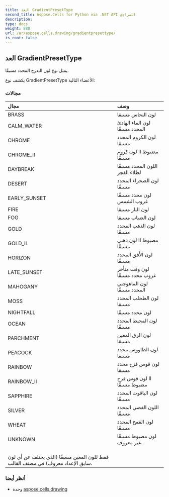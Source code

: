 ```yaml
---
title: العد GradientPresetType
second_title: Aspose.Cells for Python via .NET API المراجع
description:
type: docs
weight: 880
url: /ar/aspose.cells.drawing/gradientpresettype/
is_root: false
---
```

##  العد GradientPresetType
يمثل نوع لون التدرج المحدد مسبقًا.



يكشف نوع GradientPresetType الأعضاء التالية:

###  مجالات
| مجال| وصف|
| :- | :- |
| BRASS | لون النحاس مسبقا|
| CALM_WATER | لون الماء الهادئ المحدد مسبقًا|
| CHROME | لون الكروم المحدد مسبقا|
| CHROME_II | لون كروم II مضبوط مسبقًا|
| DAYBREAK | اللون المحدد مسبقًا لطلاء الفجر|
| DESERT | لون الصحراء المحدد مسبقًا|
| EARLY_SUNSET | لون محدد مسبقًا غروب الشمس|
| FIRE | لون النار مسبقا|
| FOG | لون الضباب مسبقا|
| GOLD | لون الذهب المحدد مسبقًا|
| GOLD_II | لون ذهبي II مضبوط مسبقًا|
| HORIZON | لون الأفق المحدد مسبقًا|
| LATE_SUNSET | لون وقت متأخر غروب محدد مسبقًا|
| MAHOGANY | لون الماهوجني المحدد مسبقًا|
| MOSS | لون الطحلب المحدد مسبقا|
| NIGHTFALL |لون محدد مسبقًا|
| OCEAN | لون المحيط المحدد مسبقًا|
| PARCHMENT | لون الرق المعين مسبقا|
| PEACOCK | لون الطاووس محدد مسبقا|
| RAINBOW | لون قوس قزح محدد مسبقا|
| RAINBOW_II | لون قوس قزح II مضبوط مسبقًا|
| SAPPHIRE | لون الياقوت المحدد مسبقًا|
| SILVER | اللون الفضي المحدد مسبقًا|
| WHEAT | لون القمح المحدد مسبقًا|
| UNKNOWN | لون مضبوط مسبقًا غير معروف.<br/> فقط للون المعين مسبقًا (الذي يختلف عن أي لون سابق الإعداد معروف) في مصنف القالب.|



###  أنظر أيضا
* وحدة [aspose.cells.drawing](..)
